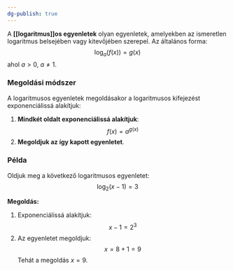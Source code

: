 ```yaml
---
dg-publish: true
---
```

A **[[logaritmus]]os egyenletek** olyan egyenletek, amelyekben az ismeretlen logaritmus belsejében vagy kitevőjében szerepel. Az általános forma:
$$
\log_a(f(x)) = g(x)
$$
ahol $a > 0$, $a \neq 1$.

### Megoldási módszer

A logaritmusos egyenletek megoldásakor a logaritmusos kifejezést exponenciálissá alakítjuk:
1. **Mindkét oldalt exponenciálissá alakítjuk**:
$$
f(x) = a^{g(x)}
$$
2. **Megoldjuk az így kapott egyenletet**.

### Példa

Oldjuk meg a következő logaritmusos egyenletet:
$$
\log_2(x - 1) = 3
$$

**Megoldás:**
1. Exponenciálissá alakítjuk:
$$
x - 1 = 2^3
$$
2. Az egyenletet megoldjuk:
$$
x = 8 + 1 = 9
$$
Tehát a megoldás $x = 9$.